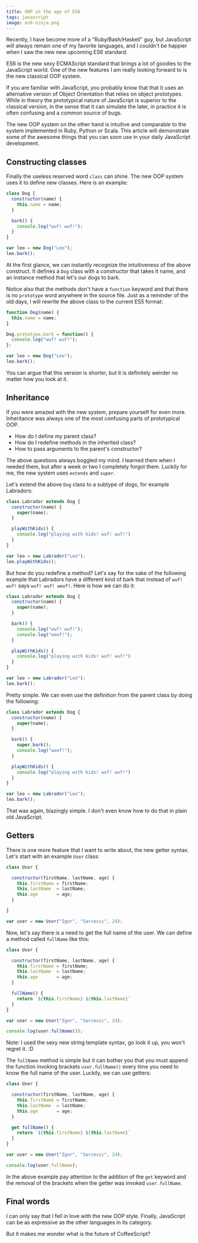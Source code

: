 ```yaml
---
title: OOP in the age of ES6
tags: javascript
image: es6-ninja.png
---
```


Recently, I have become more of a "Ruby/Bash/Haskell" guy, but 
JavaScript will always remain one of my favorite languages, and I
couldn't be happier when I saw the new new upcoming ES6 standard.

ES6 is the new sexy ECMAScript standard that brings a lot of goodies
to the JavaScript world. One of the new features I am really looking
forward to is the new classical OOP system.

If you are familiar with JavaScript, you probably know that that it 
uses an alternative version of Object Orientation that relies on 
object prototypes. While in theory the prototypical nature of JavaScript
is superior to the classical version, in the sense that it can simulate
the later, in practice it is often confusing and a common source of bugs.

The new OOP system on the other hand is intuitive and comparable to 
the system implemented in Ruby, Python or Scala. This article will
demonstrate some of the awesome things that you can soon use in your
daily JavaScript development.

## Constructing classes

Finally the useless reserved word `class` can shine. The 
new OOP system uses it to define new classes. Here is an example:

``` javascript
class Dog {
  constructor(name) {
    this.name = name;
  }

  bark() {
    console.log("wuf! wuf!");
  }
}

var leo = new Dog("Leo");
leo.bark();
```

At the first glance, we can instantly recognize the intuitiveness of
the above construct. It defines a `Dog` class with a _constructor_ 
that takes it name, and an instance method that let's our dogs to bark.

Notice also that the methods don't have a `function` keyword and that
there is no `prototype` word anywhere in the source file. Just as a 
reminder of the old days, I will rewrite the above class to the current
ES5 format:

``` javascript
function Dog(name) {
  this.name = name;
}

Dog.prototype.bark = function() {
  console.log("wuf! wuf!");
};

var leo = new Dog("Leo");
leo.bark();
```

You can argue that this version is shorter, but it is definitely 
weirder no matter how you look at it.

## Inheritance

If you were amazed with the new system, prepare yourself for even
more. Inheritance was always one of the most confusing parts of
prototypical OOP. 

  - How do I define my parent class?
  - How do I redefine methods in the inherited class?
  - How to pass arguments to the parent's constructor?

The above questions always boggled my mind. I learned them when I
needed them, but after a week or two I completely forgot them.
Luckily for me, the new system uses `extends` and `super`.

Let's extend the above `Dog` class to a subtype of dogs, for example
Labradors:

``` javascript
class Labrador extends Dog {
  constructor(name) {
    super(name); 
  }

  playWithKids() {
    console.log("playing with kids! wuf! wuf!")
  }
}

var leo = new Labrador("Leo");
leo.playWithKids();
```

But how do you redefine a method? Let's say for the sake of the
following example that Labradors have a different kind of bark
that instead of `wuf! wuf!` says `wuf! wuf! woof!`. Here is how
we can do it:

``` javascript
class Labrador extends Dog {
  constructor(name) {
    super(name); 
  }

  bark() {
    console.log("wuf! wuf!");
    console.log("woof!");
  }

  playWithKids() {
    console.log("playing with kids! wuf! wuf!")
  }
}

var leo = new Labrador("Leo");
leo.bark();
```

Pretty simple. We can even use the definition from the parent class
by doing the following:

``` javascript
class Labrador extends Dog {
  constructor(name) {
    super(name); 
  }

  bark() {
    super.bark();
    console.log("woof!");
  }

  playWithKids() {
    console.log("playing with kids! wuf! wuf!")
  }
}

var leo = new Labrador("Leo");
leo.bark();
```

That was again, blazingly simple. I don't even know how to do that
in plain old JavaScript.

## Getters

There is one more feature that I want to write about, the new getter syntax.
Let's start with an example `User` class:

``` javascript
class User {

  constructor(firstName, lastName, age) {
    this.firstName = firstName;
    this.lastName  = lastName;
    this.age       = age;
  }

}

var user = new User("Igor", "Sarcevic", 24);
```

Now, let's say there is a need to get the full name of the user. We can define
a method called `fullName` like this:


``` javascript
class User {

  constructor(firstName, lastName, age) {
    this.firstName = firstName;
    this.lastName  = lastName;
    this.age       = age;
  }

  fullName() {
    return `${this.firstName} ${this.lastName}`
  }
}

var user = new User("Igor", "Sarcevic", 24);

console.log(user.fullName());
```

Note: I used the sexy new string template syntax, go look it up, you won't regret it. :D

The `fullName` method is simple but it can bother you that you must
append the function invoking brackets `user.fullName()` every time you need to know 
the full name of the user. Luckily, we can use getters:

``` javascript
class User {

  constructor(firstName, lastName, age) {
    this.firstName = firstName;
    this.lastName  = lastName;
    this.age       = age;
  }

  get fullName() {
    return `${this.firstName} ${this.lastName}`
  }
}

var user = new User("Igor", "Sarcevic", 24);

console.log(user.fullName);
```

In the above example pay attention to the addition of the `get` keyword
and the removal of the brackets when the getter was invoked `user.fullName`.

## Final words

I can only say that I fell in love with the new OOP style. Finally, JavaScript
can be as expressive as the other languages in its category.

But it makes me wonder what is the future of CoffeeScript?
